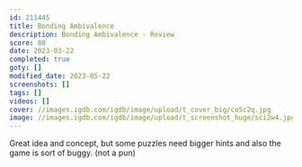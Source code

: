 ```yaml
---
id: 211445
title: Bonding Ambivalence
description: Bonding Ambivalence - Review
score: 80
date: 2023-03-22
completed: true
goty: []
modified_date: 2023-05-22
screenshots: []
tags: []
videos: []
cover: //images.igdb.com/igdb/image/upload/t_cover_big/co5c2q.jpg
image: //images.igdb.com/igdb/image/upload/t_screenshot_huge/sci2w4.jpg
---
```

Great idea and concept, but some puzzles need bigger hints and also the game is sort of buggy. (not a pun)